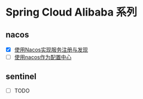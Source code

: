 # Spring Cloud Alibaba 系列

## nacos 

- [x] [使用Nacos实现服务注册与发现](docs/使用Nacos实现服务注册与发现和配置中心.md)
- [ ] [使用nacos作为配置中心](docs/使用nacos作为配置中心.md)

## sentinel

- [ ] TODO 